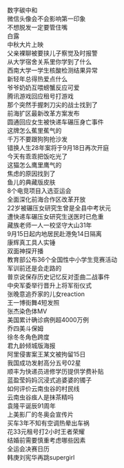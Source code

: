 数字碳中和  
微信头像会不会影响第一印象  
不想脱发一定要管住嘴  
白露  
中秋大片上映  
父亲裸聊被要挟儿子察觉及时报警  
从大学宿舍关系里你学到了什么  
西南大学一学生核酸检测结果异常  
新轻年总得热爱点什么  
爷爷奶奶互喂螃蟹反应可爱  
腾讯游戏回应租号打游戏  
那个突然手握刺刀尖的战士找到了  
前海扩区最新改革方案发布  
圆通回应女生被快递车碾压身亡事件  
这牌怎么蕉里蕉气的  
千万不要跟狗狗抢沙发  
错换人生28年案将于9月18日再次开庭  
今天有乖乖把饭吃光了  
这猫怎么鹰里鹰气的  
焦虑的原因找到了  
鱼儿的典藏版皮肤  
8个电竞项目入选亚运会  
全面深化前海合作区改革开放  
22岁被碾压女研究生曾是全县中考状元  
遭快递车碾压女研究生送医时已危重  
藏族老师一人一校坚守大山31年  
9月15日起内地居民赴港免14日隔离  
康辉真工具人实锤  
双面神探开播  
教育部公布36个全国性中小学生竞赛活动  
军训前还是会走路的  
普京说保存历史记忆反对歪曲二战事件  
中央军委举行晋升上将军衔仪式  
张晚意追乔家的儿女reaction  
王一博街舞4短发照  
张杰染色体MV  
美国累计确诊病例超4000万例  
乔四美斗保姆  
徐冬冬角色跨度  
君九龄倾城版海报  
阿里侵害案王某文被拘留15日  
我国成功发射高分五号02星  
顺丰为快递员进修学历提供学费补贴  
蓝盈莹妈妈沉浸式追婆婆的镯子  
如何评价云南虫谷的村民线  
云南虫谷痋人是抹茶精吗  
袁隆平诞辰91周年  
上美影厂的冬奥会宣传片  
买车3年不知有空调热晕出车祸  
花33元租号打2小时王者荣耀  
结婚前需要慎重考虑哪些因素  
全运会决赛日历  
韩庚刘宪华再跳supergirl  
